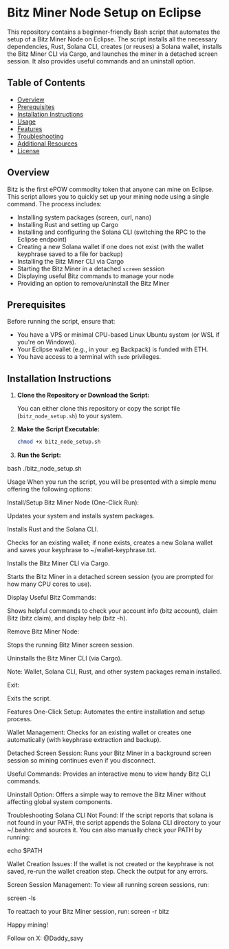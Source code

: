# Bitz Miner Node Setup on Eclipse

This repository contains a beginner-friendly Bash script that automates the setup of a Bitz Miner Node on Eclipse. The script installs all the necessary dependencies, Rust, Solana CLI, creates (or reuses) a Solana wallet, installs the Bitz Miner CLI via Cargo, and launches the miner in a detached screen session. It also provides useful commands and an uninstall option.

## Table of Contents

- [Overview](#overview)
- [Prerequisites](#prerequisites)
- [Installation Instructions](#installation-instructions)
- [Usage](#usage)
- [Features](#features)
- [Troubleshooting](#troubleshooting)
- [Additional Resources](#additional-resources)
- [License](#license)

## Overview

Bitz is the first ePOW commodity token that anyone can mine on Eclipse. This script allows you to quickly set up your mining node using a single command. The process includes:
- Installing system packages (screen, curl, nano)
- Installing Rust and setting up Cargo
- Installing and configuring the Solana CLI (switching the RPC to the Eclipse endpoint)
- Creating a new Solana wallet if one does not exist (with the wallet keyphrase saved to a file for backup)
- Installing the Bitz Miner CLI via Cargo
- Starting the Bitz Miner in a detached `screen` session
- Displaying useful Bitz commands to manage your node
- Providing an option to remove/uninstall the Bitz Miner

## Prerequisites

Before running the script, ensure that:
- You have a VPS or minimal CPU-based Linux Ubuntu system (or WSL if you're on Windows).
- Your Eclipse wallet (e.g., in your .eg Backpack) is funded with ETH.
- You have access to a terminal with `sudo` privileges.

## Installation Instructions

1. **Clone the Repository or Download the Script:**

   You can either clone this repository or copy the script file (`bitz_node_setup.sh`) to your system.

2. **Make the Script Executable:**

   ```bash
   chmod +x bitz_node_setup.sh
3. **Run the Script:**

bash
./bitz_node_setup.sh

Usage
When you run the script, you will be presented with a simple menu offering the following options:

Install/Setup Bitz Miner Node (One-Click Run):

Updates your system and installs system packages.

Installs Rust and the Solana CLI.

Checks for an existing wallet; if none exists, creates a new Solana wallet and saves your keyphrase to ~/wallet-keyphrase.txt.

Installs the Bitz Miner CLI via Cargo.

Starts the Bitz Miner in a detached screen session (you are prompted for how many CPU cores to use).

Display Useful Bitz Commands:

Shows helpful commands to check your account info (bitz account), claim Bitz (bitz claim), and display help (bitz -h).

Remove Bitz Miner Node:

Stops the running Bitz Miner screen session.

Uninstalls the Bitz Miner CLI (via Cargo).

Note: Wallet, Solana CLI, Rust, and other system packages remain installed.

Exit:

Exits the script.

Features
One-Click Setup: Automates the entire installation and setup process.

Wallet Management: Checks for an existing wallet or creates one automatically (with keyphrase extraction and backup).

Detached Screen Session: Runs your Bitz Miner in a background screen session so mining continues even if you disconnect.

Useful Commands: Provides an interactive menu to view handy Bitz CLI commands.

Uninstall Option: Offers a simple way to remove the Bitz Miner without affecting global system components.

Troubleshooting
Solana CLI Not Found:
If the script reports that solana is not found in your PATH, the script appends the Solana CLI directory to your ~/.bashrc and sources it. You can also manually check your PATH by running:

echo $PATH

Wallet Creation Issues:
If the wallet is not created or the keyphrase is not saved, re-run the wallet creation step. Check the output for any errors.

Screen Session Management:
To view all running screen sessions, run:

screen -ls


To reattach to your Bitz Miner session, run:
screen -r bitz


Happy mining!

Follow on X: @Daddy_savy
